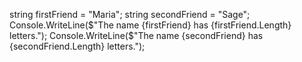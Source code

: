 string firstFriend = "Maria";
string secondFriend = "Sage";
Console.WriteLine($"The name {firstFriend} has {firstFriend.Length} letters.");
Console.WriteLine($"The name {secondFriend} has {secondFriend.Length} letters.");
